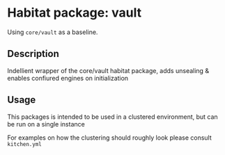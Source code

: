 # Habitat package: vault

Using `core/vault` as a baseline.

## Description

Indellient wrapper of the core/vault habitat package, adds unsealing & enables confiured engines on initialization

## Usage

This packages is intended to be used in a clustered environment, but can be run on a single instance

For examples on how the clustering should roughly look please consult
`kitchen.yml`
